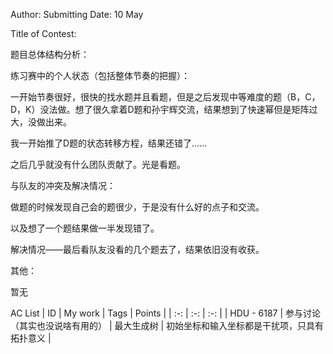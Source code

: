 
Author:
Submitting Date: 10 May

Title of Contest:

题目总体结构分析：


练习赛中的个人状态（包括整体节奏的把握）：

一开始节奏很好，很快的找水题并且看题，但是之后发现中等难度的题（B，C，D，K）没法做。想了很久拿着D题和孙宇辉交流，结果想到了快速幂但是矩阵过大，没做出来。

我一开始推了D题的状态转移方程，结果还错了……

之后几乎就没有什么团队贡献了。光是看题。

与队友的冲突及解决情况：

做题的时候发现自己会的题很少，于是没有什么好的点子和交流。

以及想了一个题结果做一半发现错了。

解决情况——最后看队友没看的几个题去了，结果依旧没有收获。

其他：

暂无

AC List
| ID | My work | Tags | Points |
| :-: | :-: | :-: | 
| HDU - 6187 | 参与讨论（其实也没说啥有用的） | 最大生成树 | 初始坐标和输入坐标都是干扰项，只具有拓扑意义 |
